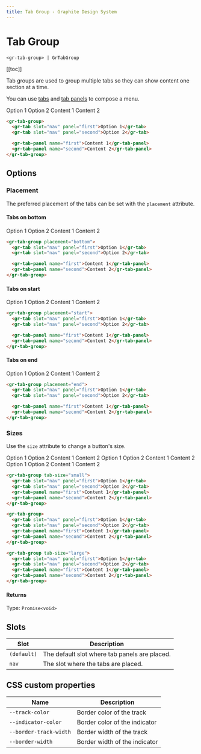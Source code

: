 ```yaml
---
title: Tab Group - Graphite Design System
---
```


# Tab Group

`<gr-tab-group> | GrTabGroup`

[[toc]]

<p class="intro">Tab groups are used to group multiple tabs so they can show content one section at a time.</p>

You can use [tabs](/components/tab) and [tab panels](/components/tab-panels) to compose a menu.

<div class="example-block">
  <gr-tab-group>
    <gr-tab slot="nav" panel="first">Option 1</gr-tab>
    <gr-tab slot="nav" panel="second">Option 2</gr-tab>
    <gr-tab-panel name="first">Content 1</gr-tab-panel>
    <gr-tab-panel name="second">Content 2</gr-tab-panel>
  </gr-tab-group> 
</div>

```html
<gr-tab-group>
  <gr-tab slot="nav" panel="first">Option 1</gr-tab>
  <gr-tab slot="nav" panel="second">Option 2</gr-tab>

  <gr-tab-panel name="first">Content 1</gr-tab-panel>
  <gr-tab-panel name="second">Content 2</gr-tab-panel>
</gr-tab-group>
```

## Options

### Placement

The preferred placement of the tabs can be set with the `placement` attribute.

#### Tabs on bottom

<div class="example-block">
  <gr-tab-group placement="bottom">
    <gr-tab slot="nav" panel="first">Option 1</gr-tab>
    <gr-tab slot="nav" panel="second">Option 2</gr-tab>
    <gr-tab-panel name="first">Content 1</gr-tab-panel>
    <gr-tab-panel name="second">Content 2</gr-tab-panel>
  </gr-tab-group> 
</div>

```html
<gr-tab-group placement="bottom">
  <gr-tab slot="nav" panel="first">Option 1</gr-tab>
  <gr-tab slot="nav" panel="second">Option 2</gr-tab>

  <gr-tab-panel name="first">Content 1</gr-tab-panel>
  <gr-tab-panel name="second">Content 2</gr-tab-panel>
</gr-tab-group>
```

#### Tabs on start

<div class="example-block">
  <gr-tab-group placement="start">
    <gr-tab slot="nav" panel="first">Option 1</gr-tab>
    <gr-tab slot="nav" panel="second">Option 2</gr-tab>
    <gr-tab-panel name="first">Content 1</gr-tab-panel>
    <gr-tab-panel name="second">Content 2</gr-tab-panel>
  </gr-tab-group> 
</div>

```html
<gr-tab-group placement="start">
  <gr-tab slot="nav" panel="first">Option 1</gr-tab>
  <gr-tab slot="nav" panel="second">Option 2</gr-tab>

  <gr-tab-panel name="first">Content 1</gr-tab-panel>
  <gr-tab-panel name="second">Content 2</gr-tab-panel>
</gr-tab-group>
```

#### Tabs on end

<div class="example-block">
  <gr-tab-group placement="end">
    <gr-tab slot="nav" panel="first">Option 1</gr-tab>
    <gr-tab slot="nav" panel="second">Option 2</gr-tab>
    <gr-tab-panel name="first">Content 1</gr-tab-panel>
    <gr-tab-panel name="second">Content 2</gr-tab-panel>
  </gr-tab-group> 
</div>

```html
<gr-tab-group placement="end">
  <gr-tab slot="nav" panel="first">Option 1</gr-tab>
  <gr-tab slot="nav" panel="second">Option 2</gr-tab>

  <gr-tab-panel name="first">Content 1</gr-tab-panel>
  <gr-tab-panel name="second">Content 2</gr-tab-panel>
</gr-tab-group>
```

### Sizes

Use the `size` attribute to change a button's size.

<div class="example-block">
  <gr-tab-group tab-size="small">
    <gr-tab slot="nav" panel="first">Option 1</gr-tab>
    <gr-tab slot="nav" panel="second">Option 2</gr-tab>
    <gr-tab-panel name="first">Content 1</gr-tab-panel>
    <gr-tab-panel name="second">Content 2</gr-tab-panel>
  </gr-tab-group>

  <gr-tab-group>
    <gr-tab slot="nav" panel="first">Option 1</gr-tab>
    <gr-tab slot="nav" panel="second">Option 2</gr-tab>
    <gr-tab-panel name="first">Content 1</gr-tab-panel>
    <gr-tab-panel name="second">Content 2</gr-tab-panel>
  </gr-tab-group>

  <gr-tab-group tab-size="large">
    <gr-tab slot="nav" panel="first">Option 1</gr-tab>
    <gr-tab slot="nav" panel="second">Option 2</gr-tab>
    <gr-tab-panel name="first">Content 1</gr-tab-panel>
    <gr-tab-panel name="second">Content 2</gr-tab-panel>
  </gr-tab-group>
</div>

```html
<gr-tab-group tab-size="small">
  <gr-tab slot="nav" panel="first">Option 1</gr-tab>
  <gr-tab slot="nav" panel="second">Option 2</gr-tab>
  <gr-tab-panel name="first">Content 1</gr-tab-panel>
  <gr-tab-panel name="second">Content 2</gr-tab-panel>
</gr-tab-group>

<gr-tab-group>
  <gr-tab slot="nav" panel="first">Option 1</gr-tab>
  <gr-tab slot="nav" panel="second">Option 2</gr-tab>
  <gr-tab-panel name="first">Content 1</gr-tab-panel>
  <gr-tab-panel name="second">Content 2</gr-tab-panel>
</gr-tab-group>

<gr-tab-group tab-size="large">
  <gr-tab slot="nav" panel="first">Option 1</gr-tab>
  <gr-tab slot="nav" panel="second">Option 2</gr-tab>
  <gr-tab-panel name="first">Content 1</gr-tab-panel>
  <gr-tab-panel name="second">Content 2</gr-tab-panel>
</gr-tab-group>
```

#### Returns

Type: `Promise<void>`

## Slots

| Slot        | Description                                   |
| ----------- | --------------------------------------------- |
| `(default)` | The default slot where tab panels are placed. |
| `nav`       | The slot where the tabs are placed.           |

## CSS custom properties

| Name                   | Description                   |
| ---------------------- | ----------------------------- |
| `--track-color`        | Border color of the track     |
| `--indicator-color`    | Border color of the indicator |
| `--border-track-width` | Border width of the track     |
| `--border-width`       | Border width of the indicator |
